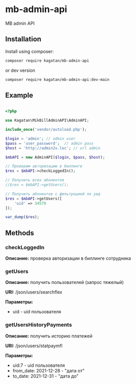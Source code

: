 # mb-admin-api
MB admin API


 
## Installation

Install using composer:

```bash
composer require kagatan/mb-admin-api
```

or dev version
```bash
composer require kagatan/mb-admin-api:dev-main
```


## Example

```php

<?php

use Kagatan\MikBillAdminAPI\AdminAPI;

include_once('vendor/autoload.php');

$login = 'admin'; // admin user
$pass = 'user_password';  // admin pass
$host = 'http://admin2x.loc'; // url admin

$mbAPI = new AdminAPI($login, $pass, $host);

// Проверим авторизацию в биллинге
$res = $mbAPI->checkLoggedIn();

// Получить всех абонентов
//$res = $mbAPI->getUsers(); 

// Получить абонентов с фильтрацией по уид
$res = $mbAPI->getUsers([
    'uid' => 34579
]);

var_dump($res);

```

## Methods

### checkLoggedIn
**Описание:** проверка авторизации в биллинге сотрудника


### getUsers
**Описание:** получить пользователей (запрос тяжелый)

**URI:** /json/users/searchflex

**Параметры:** 
 - uid - uid пользователя
 
 
### getUsersHistoryPayments

**Описание:** получить историю платежей

**URI:** /json/users/statpaymfl

**Параметры:** 
  - uid:7 - uid пользователя
  - from_date: 2021-12-28 - "дата от"
  - to_date: 2021-12-31 - "дата до"
  
 